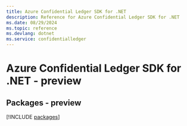 ```yaml
---
title: Azure Confidential Ledger SDK for .NET
description: Reference for Azure Confidential Ledger SDK for .NET
ms.date: 08/29/2024
ms.topic: reference
ms.devlang: dotnet
ms.service: confidentialledger
---
```

# Azure Confidential Ledger SDK for .NET - preview
## Packages - preview
[!INCLUDE [packages](confidential-ledger-index.md)]